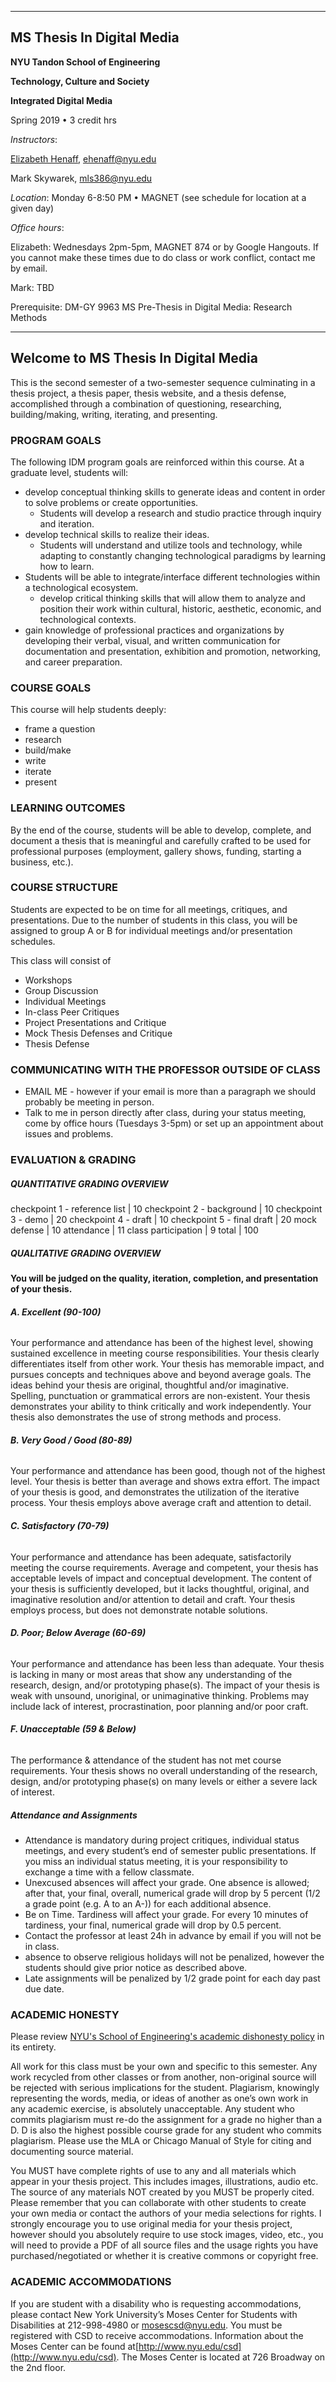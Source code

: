 
---
## MS Thesis In Digital Media

**NYU Tandon School of Engineering**

**Technology, Culture and Society**

**Integrated Digital Media**

Spring 2019 • 3 credit hrs

_Instructors_: 

[Elizabeth Henaff](http://elizabeth-henaff.net), ehenaff@nyu.edu 

Mark Skywarek, mls386@nyu.edu 

_Location_: Monday 6-8:50 PM • MAGNET (see schedule for location at a given day)

_Office hours_: 

Elizabeth: Wednesdays 2pm-5pm, MAGNET 874 or by Google Hangouts.
If you cannot make these times due to do class or work conflict, contact me by email. 

Mark:
TBD

Prerequisite: DM-GY 9963 MS Pre-Thesis in Digital Media: Research Methods

---

## **Welcome to MS Thesis In Digital Media**

This is the second semester of a two-semester sequence culminating in a thesis project, a thesis paper, thesis website, and a thesis defense, accomplished through a combination of questioning, researching, building/making, writing, iterating, and presenting.

### **PROGRAM GOALS**

The following IDM program goals are reinforced within this course. At a graduate level, students will:

* develop conceptual thinking skills to generate ideas and content in order to solve problems or create opportunities.
  * Students will develop a research and studio practice through inquiry and iteration.
* develop technical skills to realize their ideas.
  * Students will understand and utilize tools and technology, while adapting to constantly changing technological paradigms by learning how to learn.
* Students will be able to integrate/interface different technologies within a technological ecosystem.
  * develop critical thinking skills that will allow them to analyze and position their work within cultural, historic, aesthetic, economic, and technological contexts.
* gain knowledge of professional practices and organizations by developing their verbal, visual, and written communication for documentation and presentation, exhibition and promotion, networking, and career preparation.

### **COURSE GOALS**

This course will help students deeply:

* frame a question
* research
* build/make
* write
* iterate
* present

### **LEARNING OUTCOMES**

By the end of the course, students will be able to develop, complete, and document a thesis that is meaningful and carefully crafted to be used for professional purposes \(employment, gallery shows, funding, starting a business, etc.\).

### **COURSE STRUCTURE**

Students are expected to be on time for all meetings, critiques, and presentations. Due to the number of students in this class, you will be assigned to group A or B for individual meetings and/or presentation schedules.

This class will consist of

* Workshops
* Group Discussion
* Individual Meetings
* In-class Peer Critiques
* Project Presentations and Critique
* Mock Thesis Defenses and Critique
* Thesis Defense

### **COMMUNICATING WITH THE PROFESSOR OUTSIDE OF CLASS**

* EMAIL ME - however if your email is more than a paragraph we should probably be meeting in person.
* Talk to me in person directly after class, during your status meeting, come by office hours \(Tuesdays 3-5pm\) or set up an appointment about issues and problems.

### **EVALUATION & GRADING**

##### QUANTITATIVE GRADING OVERVIEW

checkpoint 1 - reference list |  10
checkpoint 2 - background  | 10
checkpoint 3 - demo | 20
checkpoint 4 - draft  |  10
checkpoint 5 - final draft | 20
mock defense  |  10
attendance | 11
class participation | 9
total |  100


##### QUALITATIVE GRADING OVERVIEW

**You will be judged on the quality, iteration, completion, and presentation of your thesis.**

###### **A. Excellent \(90-100\)**

Your performance and attendance has been of the highest level, showing sustained excellence in meeting course responsibilities. Your thesis clearly differentiates itself from other work. Your thesis has memorable impact, and pursues concepts and techniques above and beyond average goals. The ideas behind your thesis are original, thoughtful and/or imaginative. Spelling, punctuation or grammatical errors are non-existent. Your thesis demonstrates your ability to think critically and work independently. Your thesis also demonstrates the use of strong methods and process.

###### **B. Very Good / Good \(80-89\)**

Your performance and attendance has been good, though not of the highest level. Your thesis is better than average and shows extra effort. The impact of your thesis is good, and demonstrates the utilization of the iterative process. Your thesis employs above average craft and attention to detail.

###### **C. Satisfactory \(70-79\)**

Your performance and attendance has been adequate, satisfactorily meeting the course requirements. Average and competent, your thesis has acceptable levels of impact and conceptual development. The content of your thesis is sufficiently developed, but it lacks thoughtful, original, and imaginative resolution and/or attention to detail and craft. Your thesis employs process, but does not demonstrate notable solutions.

###### **D. Poor; Below Average \(60-69\)**

Your performance and attendance has been less than adequate. Your thesis is lacking in many or most areas that show any understanding of the research, design, and/or prototyping phase\(s\). The impact of your thesis is weak with unsound, unoriginal, or unimaginative thinking. Problems may include lack of interest, procrastination, poor planning and/or poor craft.

###### **F. Unacceptable \(59 & Below\)**

The performance & attendance of the student has not met course requirements. Your thesis shows no overall understanding of the research, design, and/or prototyping phase\(s\) on many levels or either a severe lack of interest.

##### **Attendance and Assignments**

* Attendance is mandatory during project critiques, individual status meetings, and every student’s end of semester public presentations. If you miss an individual status meeting, it is your responsibility to exchange a time with a fellow classmate.
* Unexcused absences will affect your grade. One absence is allowed; after that, your final, overall, numerical grade will drop by 5 percent \(1/2 a grade point \(e.g. A to an A-\)\) for each additional absence.
* Be on Time. Tardiness will affect your grade. For every 10 minutes of tardiness, your final, numerical grade will drop by 0.5 percent. 
* Contact the professor at least 24h in advance by email if you will not be in class. 
* absence to observe religious holidays will not be penalized, however the students should give prior notice as described above. 
* Late assignments will be penalized by 1/2 grade point for each day past due date. 

### **ACADEMIC HONESTY**

Please review [NYU's School of Engineering's academic dishonesty policy](http://engineering.nyu.edu/academics/code-of-conduct/academic-dishonesty) in its entirety.

All work for this class must be your own and specific to this semester. Any work recycled from other classes or from another, non-original source will be rejected with serious implications for the student. Plagiarism, knowingly representing the words, media, or ideas of another as one’s own work in any academic exercise, is absolutely unacceptable. Any student who commits plagiarism must re-do the assignment for a grade no higher than a D. D is also the highest possible course grade for any student who commits plagiarism. Please use the MLA or Chicago Manual of Style for citing and documenting source material.

You MUST have complete rights of use to any and all materials which appear in your thesis project. This includes images, illustrations, audio etc. The source of any materials NOT created by you MUST be properly cited. Please remember that you can collaborate with other students to create your own media or contact the authors of your media selections for rights. I strongly encourage you to use original media for your thesis project, however should you absolutely require to use stock images, video, etc., you will need to provide a PDF of all source files and the usage rights you have purchased/negotiated or whether it is creative commons or copyright free.

### **ACADEMIC ACCOMMODATIONS**

If you are student with a disability who is requesting accommodations, please contact New York University’s Moses Center for Students with Disabilities at 212-998-4980 or mosescsd@nyu.edu. You must be registered with CSD to receive accommodations. Information about the Moses Center can be found at[http://www.nyu.edu/csd](http://www.nyu.edu/csd). The Moses Center is located at 726 Broadway on the 2nd floor.



